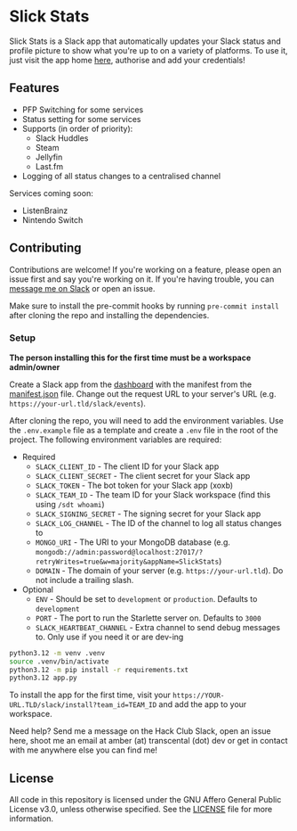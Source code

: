 # Slick Stats

Slick Stats is a Slack app that automatically updates your Slack status and profile picture to show what you're up to on a variety of platforms. To use it, just visit the app home [here](https://hackclub.slack.com/app_redirect?channel="U0754EVVCD9"), authorise and add your credentials!

## Features

- PFP Switching for some services
- Status setting for some services
- Supports (in order of priority):
  - Slack Huddles
  - Steam
  - Jellyfin
  - Last.fm
- Logging of all status changes to a centralised channel
 
Services coming soon:
- ListenBrainz
- Nintendo Switch

## Contributing
Contributions are welcome! If you're working on a feature, please open an issue first and say you're working on it. If you're having trouble, you can [message me on Slack](https://hackclub.slack.com/app_redirect?channel="U054VC2KM9P") or open an issue.

Make sure to install the pre-commit hooks by running `pre-commit install` after cloning the repo and installing the dependencies.

### Setup

**The person installing this for the first time must be a workspace admin/owner**

Create a Slack app from the [dashboard](https://api.slack.com/apps) with the manifest from the [manifest.json](manifest.json) file. Change out the request URL to your server's URL (e.g. `https://your-url.tld/slack/events`).


After cloning the repo, you will need to add the environment variables. Use the `.env.example` file as a template and create a `.env` file in the root of the project. The following environment variables are required:

- Required
  - `SLACK_CLIENT_ID` - The client ID for your Slack app
  - `SLACK_CLIENT_SECRET` - The client secret for your Slack app
  - `SLACK_TOKEN` - The bot token for your Slack app (xoxb)
  - `SLACK_TEAM_ID` - The team ID for your Slack workspace (find this using `/sdt whoami`)
  - `SLACK_SIGNING_SECRET` - The signing secret for your Slack app
  - `SLACK_LOG_CHANNEL` - The ID of the channel to log all status changes to
  - `MONGO_URI` - The URI to your MongoDB database (e.g. `mongodb://admin:password@localhost:27017/?retryWrites=true&w=majority&appName=SlickStats`)
  - `DOMAIN` - The domain of your server (e.g. `https://your-url.tld`). Do not include a trailing slash.
- Optional
  - `ENV` - Should be set to `development` or `production`. Defaults to `development`
  - `PORT` - The port to run the Starlette server on. Defaults to `3000`
  - `SLACK_HEARTBEAT_CHANNEL` - Extra channel to send debug messages to. Only use if you need it or are dev-ing

```sh
python3.12 -m venv .venv
source .venv/bin/activate
python3.12 -m pip install -r requirements.txt
python3.12 app.py
```

To install the app for the first time, visit your `https://YOUR-URL.TLD/slack/install?team_id=TEAM_ID` and add the app to your workspace.

Need help? Send me a message on the Hack Club Slack, open an issue here, shoot me an email at amber (at) transcental (dot) dev or get in contact with me anywhere else you can find me!

## License
All code in this repository is licensed under the GNU Affero General Public License v3.0, unless otherwise specified. See the [LICENSE](LICENSE.md) file for more information.
